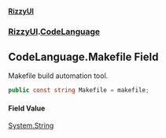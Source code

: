 #### [RizzyUI](index 'index')
### [RizzyUI](RizzyUI 'RizzyUI').[CodeLanguage](RizzyUI.CodeLanguage 'RizzyUI.CodeLanguage')

## CodeLanguage.Makefile Field

Makefile build automation tool.

```csharp
public const string Makefile = makefile;
```

#### Field Value
[System.String](https://docs.microsoft.com/en-us/dotnet/api/System.String 'System.String')
